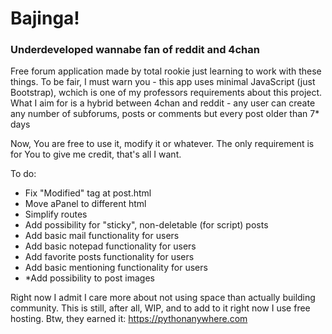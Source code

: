 # Bajinga!
### Underdeveloped wannabe fan of reddit and 4chan
Free forum application made by total rookie just learning to work with these things.
To be fair, I must warn you - this app uses minimal JavaScript (just Bootstrap), wchich is one of my professors requirements about this 
project. What I aim for is a hybrid between 4chan and reddit - any user can create any number of subforums, posts or comments but every post 
older than 7* days 

Now, You are free to use it, modify it or whatever. The only requirement is for You to give me credit, that's all I want.

To do:
- Fix "Modified" tag at post.html
- Move aPanel to different html
- Simplify routes
- Add possibility for "sticky", non-deletable (for script) posts
- Add basic mail functionality for users
- Add basic notepad functionality for users
- Add favorite posts functionality for users
- Add basic mentioning functionality for users
- *Add possibility to post images

Right now I admit I care more about not using space than actually building community. This is still, after all, WIP, and to add to it right now I use free hosting.
Btw, they earned it: https://pythonanywhere.com
